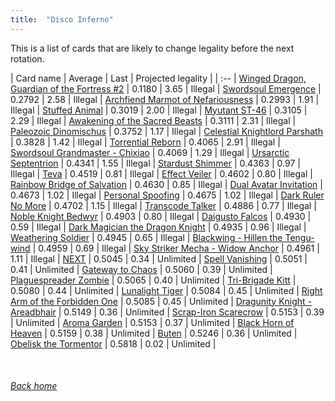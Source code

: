 ```yaml
---
title:  "Disco Inferno"
---
```


This is a list of cards that are likely to change legality before the next rotation.

| Card name | Average | Last | Projected legality |
| :-- |
[Winged Dragon, Guardian of the Fortress #2](https://db.ygoprodeck.com/card/?search=Winged%20Dragon,%20Guardian%20of%20the%20Fortress%20#2) | 0.1180 | 3.65 | Illegal |
[Swordsoul Emergence](https://db.ygoprodeck.com/card/?search=Swordsoul%20Emergence) | 0.2792 | 2.58 | Illegal |
[Archfiend Marmot of Nefariousness](https://db.ygoprodeck.com/card/?search=Archfiend%20Marmot%20of%20Nefariousness) | 0.2993 | 1.91 | Illegal |
[Stuffed Animal](https://db.ygoprodeck.com/card/?search=Stuffed%20Animal) | 0.3019 | 2.00 | Illegal |
[Myutant ST-46](https://db.ygoprodeck.com/card/?search=Myutant%20ST-46) | 0.3105 | 2.29 | Illegal |
[Awakening of the Sacred Beasts](https://db.ygoprodeck.com/card/?search=Awakening%20of%20the%20Sacred%20Beasts) | 0.3111 | 2.31 | Illegal |
[Paleozoic Dinomischus](https://db.ygoprodeck.com/card/?search=Paleozoic%20Dinomischus) | 0.3752 | 1.17 | Illegal |
[Celestial Knightlord Parshath](https://db.ygoprodeck.com/card/?search=Celestial%20Knightlord%20Parshath) | 0.3828 | 1.42 | Illegal |
[Torrential Reborn](https://db.ygoprodeck.com/card/?search=Torrential%20Reborn) | 0.4065 | 2.91 | Illegal |
[Swordsoul Grandmaster - Chixiao](https://db.ygoprodeck.com/card/?search=Swordsoul%20Grandmaster%20-%20Chixiao) | 0.4069 | 1.29 | Illegal |
[Ursarctic Septentrion](https://db.ygoprodeck.com/card/?search=Ursarctic%20Septentrion) | 0.4341 | 1.55 | Illegal |
[Stardust Shimmer](https://db.ygoprodeck.com/card/?search=Stardust%20Shimmer) | 0.4363 | 0.97 | Illegal |
[Teva](https://db.ygoprodeck.com/card/?search=Teva) | 0.4519 | 0.81 | Illegal |
[Effect Veiler](https://db.ygoprodeck.com/card/?search=Effect%20Veiler) | 0.4602 | 0.80 | Illegal |
[Rainbow Bridge of Salvation](https://db.ygoprodeck.com/card/?search=Rainbow%20Bridge%20of%20Salvation) | 0.4630 | 0.85 | Illegal |
[Dual Avatar Invitation](https://db.ygoprodeck.com/card/?search=Dual%20Avatar%20Invitation) | 0.4673 | 1.02 | Illegal |
[Personal Spoofing](https://db.ygoprodeck.com/card/?search=Personal%20Spoofing) | 0.4675 | 1.02 | Illegal |
[Dark Ruler No More](https://db.ygoprodeck.com/card/?search=Dark%20Ruler%20No%20More) | 0.4702 | 1.15 | Illegal |
[Transcode Talker](https://db.ygoprodeck.com/card/?search=Transcode%20Talker) | 0.4886 | 0.77 | Illegal |
[Noble Knight Bedwyr](https://db.ygoprodeck.com/card/?search=Noble%20Knight%20Bedwyr) | 0.4903 | 0.80 | Illegal |
[Daigusto Falcos](https://db.ygoprodeck.com/card/?search=Daigusto%20Falcos) | 0.4930 | 0.59 | Illegal |
[Dark Magician the Dragon Knight](https://db.ygoprodeck.com/card/?search=Dark%20Magician%20the%20Dragon%20Knight) | 0.4935 | 0.96 | Illegal |
[Weathering Soldier](https://db.ygoprodeck.com/card/?search=Weathering%20Soldier) | 0.4945 | 0.65 | Illegal |
[Blackwing - Hillen the Tengu-wind](https://db.ygoprodeck.com/card/?search=Blackwing%20-%20Hillen%20the%20Tengu-wind) | 0.4959 | 0.69 | Illegal |
[Sky Striker Mecha - Widow Anchor](https://db.ygoprodeck.com/card/?search=Sky%20Striker%20Mecha%20-%20Widow%20Anchor) | 0.4961 | 1.11 | Illegal |
[NEXT](https://db.ygoprodeck.com/card/?search=NEXT) | 0.5045 | 0.34 | Unlimited |
[Spell Vanishing](https://db.ygoprodeck.com/card/?search=Spell%20Vanishing) | 0.5051 | 0.41 | Unlimited |
[Gateway to Chaos](https://db.ygoprodeck.com/card/?search=Gateway%20to%20Chaos) | 0.5060 | 0.39 | Unlimited |
[Plaguespreader Zombie](https://db.ygoprodeck.com/card/?search=Plaguespreader%20Zombie) | 0.5065 | 0.40 | Unlimited |
[Tri-Brigade Kitt](https://db.ygoprodeck.com/card/?search=Tri-Brigade%20Kitt) | 0.5080 | 0.44 | Unlimited |
[Lunalight Tiger](https://db.ygoprodeck.com/card/?search=Lunalight%20Tiger) | 0.5084 | 0.45 | Unlimited |
[Right Arm of the Forbidden One](https://db.ygoprodeck.com/card/?search=Right%20Arm%20of%20the%20Forbidden%20One) | 0.5085 | 0.45 | Unlimited |
[Dragunity Knight - Areadbhair](https://db.ygoprodeck.com/card/?search=Dragunity%20Knight%20-%20Areadbhair) | 0.5149 | 0.36 | Unlimited |
[Scrap-Iron Scarecrow](https://db.ygoprodeck.com/card/?search=Scrap-Iron%20Scarecrow) | 0.5153 | 0.39 | Unlimited |
[Aroma Garden](https://db.ygoprodeck.com/card/?search=Aroma%20Garden) | 0.5153 | 0.37 | Unlimited |
[Black Horn of Heaven](https://db.ygoprodeck.com/card/?search=Black%20Horn%20of%20Heaven) | 0.5159 | 0.38 | Unlimited |
[Buten](https://db.ygoprodeck.com/card/?search=Buten) | 0.5246 | 0.36 | Unlimited |
[Obelisk the Tormentor](https://db.ygoprodeck.com/card/?search=Obelisk%20the%20Tormentor) | 0.5818 | 0.02 | Unlimited |

<br>

###### [Back home](index)